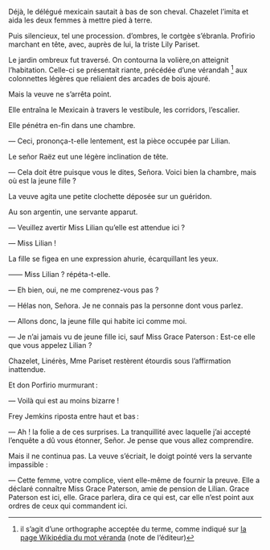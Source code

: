 Déjà, le délégué mexicain sautait à bas de son cheval. Chazelet l’imita et aida les deux femmes à mettre pied à terre.

Puis silencieux, tel une procession. d’ombres, le cortgèe s’ébranla. Profirio marchant en tête, avec, auprès de lui, la triste Lily Pariset.

Le jardin ombreux fut traversé. On contourna la volière,on atteignit l’habitation. Celle-ci se présentait riante, précédée d’une vérandah [^verandah] aux colonnettes légères que reliaient des arcades de bois ajouré.

Mais la veuve ne s’arrêta point.

Elle entraîna le Mexicain à travers le vestibule, les corridors, l’escalier.

Elle pénétra en-fin dans une chambre.

— Ceci, prononça-t-elle lentement, est la pièce occupée par Lilian.

Le señor Raëz eut une légère inclination de tête.

— Cela doit être puisque vous le dites, Señora. Voici bien la chambre, mais où est la jeune fille ?

La veuve agita une petite clochette déposée sur un guéridon.

Au son argentin, une servante apparut.

— Veuillez avertir Miss Lilian qu’elle est attendue ici ?

— Miss Lilian !

La fille se figea en une expression ahurie, écarquillant les yeux.

—— Miss Lilian ? répéta-t-elle.

— Eh bien, oui, ne me comprenez-vous pas ?

— Hélas non, Señora. Je ne connais pas la personne dont vous parlez.

— Allons donc, la jeune fille qui habite ici comme moi.

— Je n’ai jamais vu de jeune fille ici, sauf Miss Grace Paterson : Est-ce elle que vous appelez Lilian ?

Chazelet, Linérès, Mme Pariset restèrent étourdis sous l’affirmation inattendue.

Et don Porfirio murmurant :

— Voilà qui est au moins bizarre !

Frey Jemkins riposta entre haut et bas :

— Ah ! la folie a de ces surprises. La tranquillité avec laquelle j’ai accepté l’enquête a dû vous étonner, Señor. Je pense que vous allez comprendire.

Mais il ne continua pas. La veuve s’écriait, le doigt pointé vers la servante impassible :

— Cette femme, votre complice, vient elle-même de fournir la preuve. Elle a déclaré connaître Miss Grace Paterson, amie de pension de Lilian. Grace Paterson est ici, elle. Grace parlera, dira ce qui est, car elle n’est point aux ordres de ceux qui commandent ici.

[^verandah]: il s’agit d’une orthographe acceptée du terme, comme indiqué sur [la page Wikipédia du mot véranda](fr.wikipedia.org/wiki/Véranda) (note de l’éditeur)
